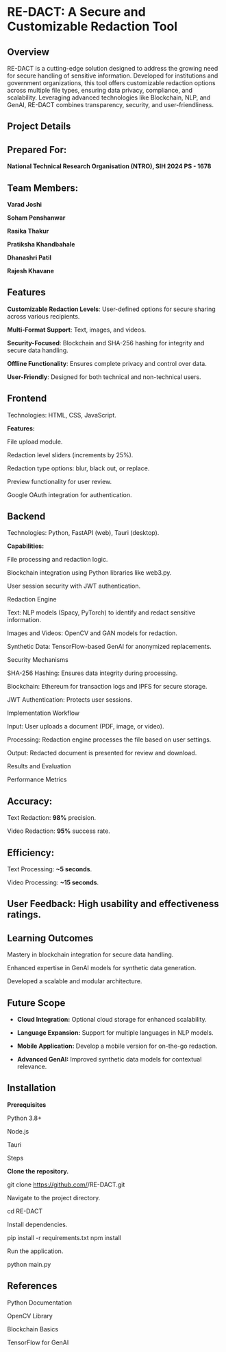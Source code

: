 # RE-DACT: A Secure and Customizable Redaction Tool

## Overview

RE-DACT is a cutting-edge solution designed to address the growing need for secure handling of sensitive information. Developed for institutions and government organizations, this tool offers customizable redaction options across multiple file types, ensuring data privacy, compliance, and scalability. Leveraging advanced technologies like Blockchain, NLP, and GenAI, RE-DACT combines transparency, security, and user-friendliness.

## Project Details

## Prepared For:
**National Technical Research Organisation (NTRO), SIH 2024 PS - 1678**

## Team Members:

**Varad Joshi**

**Soham Penshanwar**

**Rasika Thakur**

**Pratiksha Khandbahale**

**Dhanashri Patil**

**Rajesh Khavane**

## Features

**Customizable Redaction Levels**: User-defined options for secure sharing across various recipients.

**Multi-Format Support**: Text, images, and videos.

**Security-Focused**: Blockchain and SHA-256 hashing for integrity and secure data handling.

**Offline Functionality**: Ensures complete privacy and control over data.

**User-Friendly**: Designed for both technical and non-technical users.


## Frontend

Technologies: HTML, CSS, JavaScript.

**Features:**

File upload module.

Redaction level sliders (increments by 25%).

Redaction type options: blur, black out, or replace.

Preview functionality for user review.

Google OAuth integration for authentication.

## Backend

Technologies: Python, FastAPI (web), Tauri (desktop).

**Capabilities:**

File processing and redaction logic.

Blockchain integration using Python libraries like web3.py.

User session security with JWT authentication.

Redaction Engine

Text: NLP models (Spacy, PyTorch) to identify and redact sensitive information.

Images and Videos: OpenCV and GAN models for redaction.

Synthetic Data: TensorFlow-based GenAI for anonymized replacements.

Security Mechanisms

SHA-256 Hashing: Ensures data integrity during processing.

Blockchain: Ethereum for transaction logs and IPFS for secure storage.

JWT Authentication: Protects user sessions.

Implementation Workflow

Input: User uploads a document (PDF, image, or video).

Processing: Redaction engine processes the file based on user settings.

Output: Redacted document is presented for review and download.

Results and Evaluation

Performance Metrics

## Accuracy:

Text Redaction: **98%** precision.

Video Redaction: **95%** success rate.

## Efficiency:

Text Processing: **~5 seconds**.

Video Processing: **~15 seconds**.

## User Feedback: High usability and effectiveness ratings.

## Learning Outcomes

Mastery in blockchain integration for secure data handling.

Enhanced expertise in GenAI models for synthetic data generation.

Developed a scalable and modular architecture.

## Future Scope

- **Cloud Integration:** Optional cloud storage for enhanced scalability.

- **Language Expansion:** Support for multiple languages in NLP models.

- **Mobile Application:** Develop a mobile version for on-the-go redaction.

- **Advanced GenAI:** Improved synthetic data models for contextual relevance.

## Installation

**Prerequisites**

Python 3.8+

Node.js

Tauri

Steps

**Clone the repository.**

git clone https://github.com/<username>/RE-DACT.git

Navigate to the project directory.

cd RE-DACT

Install dependencies.

pip install -r requirements.txt
npm install

Run the application.

python main.py

## References

Python Documentation

OpenCV Library

Blockchain Basics

TensorFlow for GenAI
